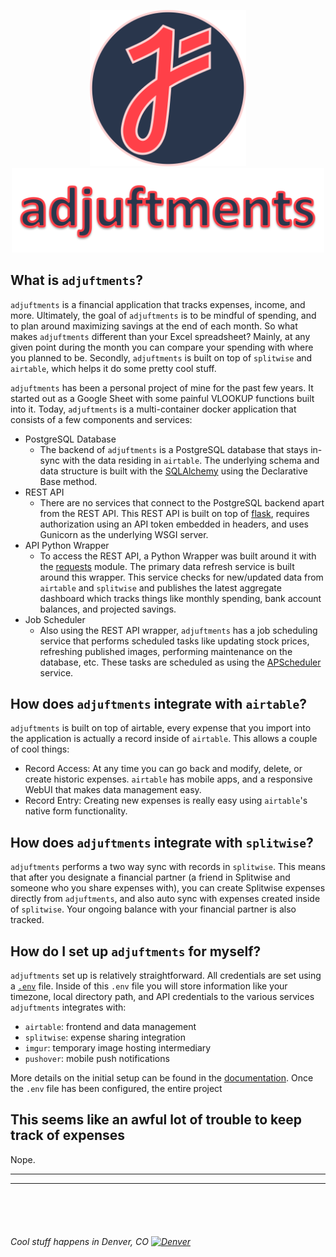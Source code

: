 <p align="center">
  <img src="docs/static/juftin.png" width="250" height="250"  alt="juftin logo">
  <img src="docs/static/adjuftments.png" width="500" alt="adjuftments">
</p>

## What is `adjuftments`?

`adjuftments` is a financial application that tracks expenses, income, and more. Ultimately, the
goal of `adjuftments` is to be mindful of spending, and to plan around maximizing savings at the end
of each month. So what makes `adjuftments` different than your Excel spreadsheet? Mainly, at any
given point during the month you can compare your spending with where you planned to be. Secondly,
`adjuftments` is built on top of `splitwise` and `airtable`, which helps it do some pretty cool
stuff.

`adjuftments` has been a personal project of mine for the past few years. It started out as a Google
Sheet with some painful VLOOKUP functions built into it. Today, `adjuftments` is a multi-container
docker application that consists of a few components and services:

- PostgreSQL Database
    - The backend of `adjuftments` is a PostgreSQL database that stays in-sync with the data
      residing in `airtable`. The underlying schema and data structure is built with
      the [SQLAlchemy](https://www.sqlalchemy.org/)
      using the Declarative Base method.
- REST API
    - There are no services that connect to the PostgreSQL backend apart from the REST API. This
      REST API is built on top of [flask](https://flask.palletsprojects.com/), requires
      authorization using an API token embedded in headers, and uses Gunicorn as the underlying WSGI
      server.
- API Python Wrapper
    - To access the REST API, a Python Wrapper was built around it with
      the [requests](https://docs.python-requests.org/) module. The primary data refresh service is
      built around this wrapper. This service checks for new/updated data from `airtable`
      and `splitwise` and publishes the latest aggregate dashboard which tracks things like monthly
      spending, bank account balances, and projected savings.
- Job Scheduler
    - Also using the REST API wrapper, `adjuftments` has a job scheduling service that performs
      scheduled tasks like updating stock prices, refreshing published images, performing
      maintenance on the database, etc. These tasks are scheduled as using
      the [APScheduler](https://apscheduler.readthedocs.io/en/stable/) service.

## How does `adjuftments` integrate with `airtable`?

`adjuftments` is built on top of airtable, every expense that you import into the application is
actually a record inside of `airtable`. This allows a couple of cool things:

- Record Access: At any time you can go back and modify, delete, or create historic expenses.
  `airtable` has mobile apps, and a responsive WebUI that makes data management easy.
- Record Entry: Creating new expenses is really easy using `airtable`'s native form functionality.

## How does `adjuftments` integrate with `splitwise`?

`adjuftments` performs a two way sync with records in `splitwise`. This means that after you
designate a financial partner (a friend in Splitwise and someone who you share expenses with), you
can create Splitwise expenses directly from `adjuftments`, and also auto sync with expenses created
inside of `splitwise`. Your ongoing balance with your financial partner is also tracked.

## How do I set up `adjuftments` for myself?

`adjuftments` set up is relatively straightforward. All credentials are set using
a [`.env`](example.env) file. Inside of this `.env` file you will store information like your
timezone, local directory path, and API credentials to the various services `adjuftments` integrates
with:

- `airtable`: frontend and data management
- `splitwise`: expense sharing integration
- `imgur`: temporary image hosting intermediary
- `pushover`: mobile push notifications

More details on the initial setup can be found in
the [documentation](docs/configuration/initial_setup.md). Once the `.env` file has been configured,
the entire project

## This seems like an awful lot of trouble to keep track of expenses

Nope.

* * *

* * *

<br/>
<br/>
<br/>

###### Cool stuff happens in Denver, CO [<img src="https://upload.wikimedia.org/wikipedia/commons/thumb/6/61/Flag_of_Denver%2C_Colorado.svg/800px-Flag_of_Denver%2C_Colorado.svg.png" width="25" alt="Denver">](https://denver-devs.slack.com/)